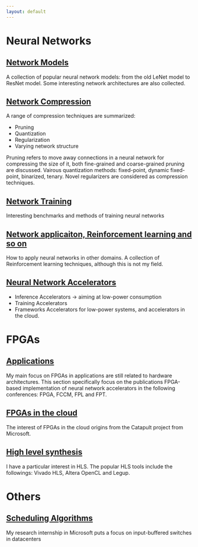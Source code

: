 ```yaml
---
layout: default
---
```


# [](#nn)Neural Networks
## [Network Models](/blog/papers/nn_models/model_summary.html)

A collection of popular neural network models: from the old LeNet model to ResNet model.
Some interesting network architectures are also collected.

## [Network Compression](/blog/papers/pruning/pruning_summary.html)
A range of compression techniques are summarized:
* Pruning
* Quantization
* Regularization
* Varying network structure

Pruning refers to move away connections in a neural network for compressing the size of it, both fine-grained and coarse-grained
pruning are discussed.
Vairous quantization methods: fixed-point, dynamic fixed-point, binarized, tenary.
Novel regularizers are considered as compression techniques.

## [Network Training](/blog/papers/train/train_summary.html)
Interesting benchmarks and methods of training neural networks

## [Network applicaiton, Reinforcement learning  and so on](/blog/papers/nn_app/app_summary.html)
How to apply neural networks in other domains.
A collection of Reinforcement learning techniques, although this is not my field.

## [Neural Network Accelerators](/blog/papers/nn_accelerator/acc_summary.html)
* Inference Accelerators -> aiming at low-power consumption
* Training Accelerators
* Frameworks
Accelerators for low-power systems, and accelerators in the cloud.

# [](#fpga)FPGAs
## [Applications](/blog/papers/fpga_nn/fpgann_summary.html)
My main focus on FPGAs in applications are still related to hardware architectures. This section specifically focus on the publications FPGA-based implementation of neural network accelerators in the following conferences: FPGA, FCCM, FPL and FPT.

## [FPGAs in the cloud](/blog/papers/fpga_cloud/fpgncloud_summary.html)
The interest of FPGAs in the cloud origins from the Catapult project from Microsoft.

## [High level synthesis](/blog/papers/pruning/pruning_summary.html)
I have a particular interest in HLS. The popular HLS tools include the followings: Vivado HLS, Altera OpenCL and Legup.

# [](#others)Others
## [Scheduling Algorithms](/blog/papers/others/scheduling.html)
My research internship in Microsoft puts a focus on input-buffered switches in datacenters

